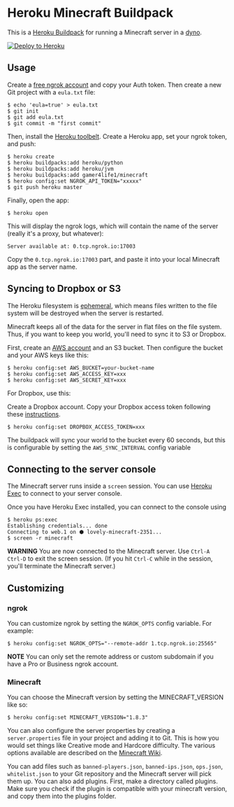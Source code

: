 # Heroku Minecraft Buildpack

This is a [Heroku Buildpack](https://devcenter.heroku.com/articles/buildpacks)
for running a Minecraft server in a
[dyno](https://devcenter.heroku.com/articles/dynos).

[![Deploy to Heroku](https://www.herokucdn.com/deploy/button.png)](https://heroku.com/deploy)

## Usage

Create a [free ngrok account](https://ngrok.com/) and copy your Auth token. Then
create a new Git project with a `eula.txt` file:

```sh-session
$ echo 'eula=true' > eula.txt
$ git init
$ git add eula.txt
$ git commit -m "first commit"
```

Then, install the [Heroku toolbelt](https://toolbelt.heroku.com/). Create a
Heroku app, set your ngrok token, and push:

```sh-session
$ heroku create
$ heroku buildpacks:add heroku/python
$ heroku buildpacks:add heroku/jvm
$ heroku buildpacks:add gamer4life1/minecraft
$ heroku config:set NGROK_API_TOKEN="xxxxx"
$ git push heroku master
```

Finally, open the app:

```sh-session
$ heroku open
```

This will display the ngrok logs, which will contain the name of the server
(really it's a proxy, but whatever):

```
Server available at: 0.tcp.ngrok.io:17003
```

Copy the `0.tcp.ngrok.io:17003` part, and paste it into your local Minecraft app
as the server name.

## Syncing to Dropbox or S3

The Heroku filesystem is
[ephemeral](https://devcenter.heroku.com/articles/dynos#ephemeral-filesystem),
which means files written to the file system will be destroyed when the server
is restarted.

Minecraft keeps all of the data for the server in flat files on the file system.
Thus, if you want to keep you world, you'll need to sync it to S3 or Dropbox.

First, create an [AWS account](https://aws.amazon.com/) and an S3 bucket. Then
configure the bucket and your AWS keys like this:

```
$ heroku config:set AWS_BUCKET=your-bucket-name
$ heroku config:set AWS_ACCESS_KEY=xxx
$ heroku config:set AWS_SECRET_KEY=xxx
```

For Dropbox, use this:

Create a Dropbox account.
Copy your Dropbox access token following these [instructions](https://blogs.dropbox.com/developers/2014/05/generate-an-access-token-for-your-own-account/).

```
$ heroku config:set DROPBOX_ACCESS_TOKEN=xxx
```

The buildpack will sync your world to the bucket every 60 seconds, but this is configurable by setting the `AWS_SYNC_INTERVAL` config variable

## Connecting to the server console

The Minecraft server runs inside a `screen` session. You can use
[Heroku Exec](https://devcenter.heroku.com/articles/heroku-exec) to connect to
your server console.

Once you have Heroku Exec installed, you can connect to the console using

```
$ heroku ps:exec
Establishing credentials... done
Connecting to web.1 on ⬢ lovely-minecraft-2351...
$ screen -r minecraft
```

**WARNING** You are now connected to the Minecraft server. Use `Ctrl-A Ctrl-D`
to exit the screen session. (If you hit `Ctrl-C` while in the session, you'll
terminate the Minecraft server.)

## Customizing

### ngrok

You can customize ngrok by setting the `NGROK_OPTS` config variable. For
example:

```
$ heroku config:set NGROK_OPTS="--remote-addr 1.tcp.ngrok.io:25565"
```

**NOTE** You can only set the remote address or custom subdomain if you have a Pro or Business ngrok account.

### Minecraft

You can choose the Minecraft version by setting the MINECRAFT_VERSION like so:

```
$ heroku config:set MINECRAFT_VERSION="1.8.3"
```

You can also configure the server properties by creating a `server.properties`
file in your project and adding it to Git. This is how you would set things like
Creative mode and Hardcore difficulty. The various options available are
described on the
[Minecraft Wiki](http://minecraft.gamepedia.com/Server.properties).

You can add files such as `banned-players.json`, `banned-ips.json`, `ops.json`,
`whitelist.json` to your Git repository and the Minecraft server will pick them up.
You can also add plugins. First, make a directory called plugins. Make sure you check if the plugin is compatible with your minecraft  version, and copy them into the plugins folder.
